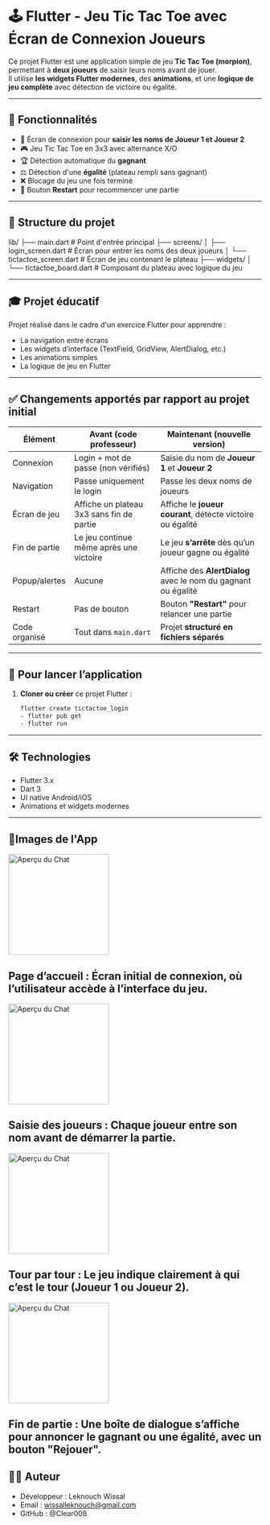 # 🕹️ Flutter - Jeu Tic Tac Toe avec Écran de Connexion Joueurs

Ce projet Flutter est une application simple de jeu **Tic Tac Toe (morpion)**, permettant à **deux joueurs** de saisir leurs noms avant de jouer.  
Il utilise **les widgets Flutter modernes**, des **animations**, et une **logique de jeu complète** avec détection de victoire ou égalité.

---

## 🎯 Fonctionnalités

- 👤 Écran de connexion pour **saisir les noms de Joueur 1 et Joueur 2**
- 🎮 Jeu Tic Tac Toe en 3x3 avec alternance X/O
- 🏆 Détection automatique du **gagnant**
- ⚖️ Détection d'une **égalité** (plateau rempli sans gagnant)
- ❌ Blocage du jeu une fois terminé
- 🔁 Bouton **Restart** pour recommencer une partie

---

## 🧱 Structure du projet

lib/
├── main.dart # Point d'entrée principal
├── screens/
│ ├── login_screen.dart # Écran pour entrer les noms des deux joueurs
│ └── tictactoe_screen.dart # Écran de jeu contenant le plateau
├── widgets/
│ └── tictactoe_board.dart # Composant du plateau avec logique du jeu



---

## 🎓 Projet éducatif
Projet réalisé dans le cadre d'un exercice Flutter pour apprendre :
- La navigation entre écrans
- Les widgets d’interface (TextField, GridView, AlertDialog, etc.)
- Les animations simples
- La logique de jeu en Flutter

---
## ✅ Changements apportés par rapport au projet initial

| Élément              | Avant (code professeur)                                     | Maintenant (nouvelle version)                                   |
|----------------------|-------------------------------------------------------------|------------------------------------------------------------------|
| Connexion            | Login + mot de passe (non vérifiés)                        | Saisie du nom de **Joueur 1** et **Joueur 2**                   |
| Navigation           | Passe uniquement le login                                   | Passe les deux noms de joueurs                                  |
| Écran de jeu         | Affiche un plateau 3x3 sans fin de partie                   | Affiche le **joueur courant**, détecte victoire ou égalité      |
| Fin de partie        | Le jeu continue même après une victoire                     | Le jeu **s’arrête** dès qu’un joueur gagne ou égalité           |
| Popup/alertes        | Aucune                                                      | Affiche des **AlertDialog** avec le nom du gagnant ou égalité   |
| Restart              | Pas de bouton                                               | Bouton **"Restart"** pour relancer une partie                   |
| Code organisé        | Tout dans `main.dart`                                       | Projet **structuré en fichiers séparés**                        |

---

## 🚀 Pour lancer l’application

1. **Cloner ou créer** ce projet Flutter :
   ```bash
   flutter create tictactoe_login
   - flutter pub get
   - flutter run
   
---
## 🛠️ Technologies
- Flutter 3.x
- Dart 3
- UI native Android/iOS
- Animations et widgets modernes

---
## 📸Images de l'App

<img src="/images/Mainpage.png" alt="Aperçu du Chat" width="200" />

Page d’accueil : Écran initial de connexion, où l’utilisateur accède à l’interface du jeu.
--- 
<img src="/images/username.png" alt="Aperçu du Chat" width="200" />

Saisie des joueurs : Chaque joueur entre son nom avant de démarrer la partie.
---

<img src="/images/role.png" alt="Aperçu du Chat" width="200" />

Tour par tour : Le jeu indique clairement à qui c’est le tour (Joueur 1 ou Joueur 2).
--

<img src="/images/winner.png" alt="Aperçu du Chat" width="200" />

Fin de partie : Une boîte de dialogue s’affiche pour annoncer le gagnant ou une égalité, avec un bouton "Rejouer".
---

## 🧑‍💻 Auteur
- Développeur : Leknouch Wissal
- Email : wissalleknouch@gmail.com
- GitHub : @Clear008